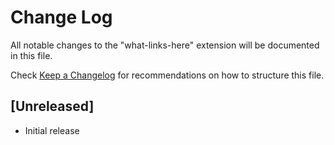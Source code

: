 # Change Log

All notable changes to the "what-links-here" extension will be documented in this file.

Check [Keep a Changelog](http://keepachangelog.com/) for recommendations on how to structure this file.

## [Unreleased]

- Initial release